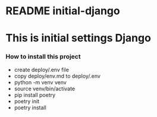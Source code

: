 # README initial-django #

# This is initial settings Django

### How to install this project ###

* create deploy/.env file
* copy deploy/env.md to deploy/.env
* python -m venv venv
* source venv/bin/activate
* pip install poetry
* poetry init
* poetry install


